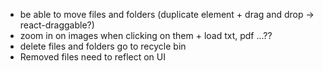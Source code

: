 - be able to move files and folders (duplicate element + drag and drop -> react-draggable?)
- zoom in on images when clicking on them + load txt, pdf ...?? 
- delete files and folders go to recycle bin
- Removed files need to reflect on UI